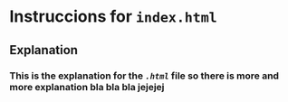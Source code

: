# Instruccions for `index.html`

## Explanation

### This is the explanation for the *`.html`* file so there is more and more explanation bla bla bla jejejej